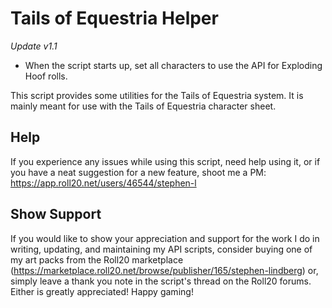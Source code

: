 # Tails of Equestria Helper

*Update v1.1*
* When the script starts up, set all characters to use the API for Exploding Hoof rolls.

This script provides some utilities for the Tails of Equestria system. It is
mainly meant for use with the Tails of Equestria character sheet.

## Help

If you experience any issues while using this script,
need help using it, or if you have a neat suggestion for a new feature,
shoot me a PM:
https://app.roll20.net/users/46544/stephen-l

## Show Support

If you would like to show your appreciation and support for the work I do in writing,
updating, and maintaining my API scripts, consider buying one of my art packs from the Roll20 marketplace (https://marketplace.roll20.net/browse/publisher/165/stephen-lindberg)
or, simply leave a thank you note in the script's thread on the Roll20 forums.
Either is greatly appreciated! Happy gaming!
